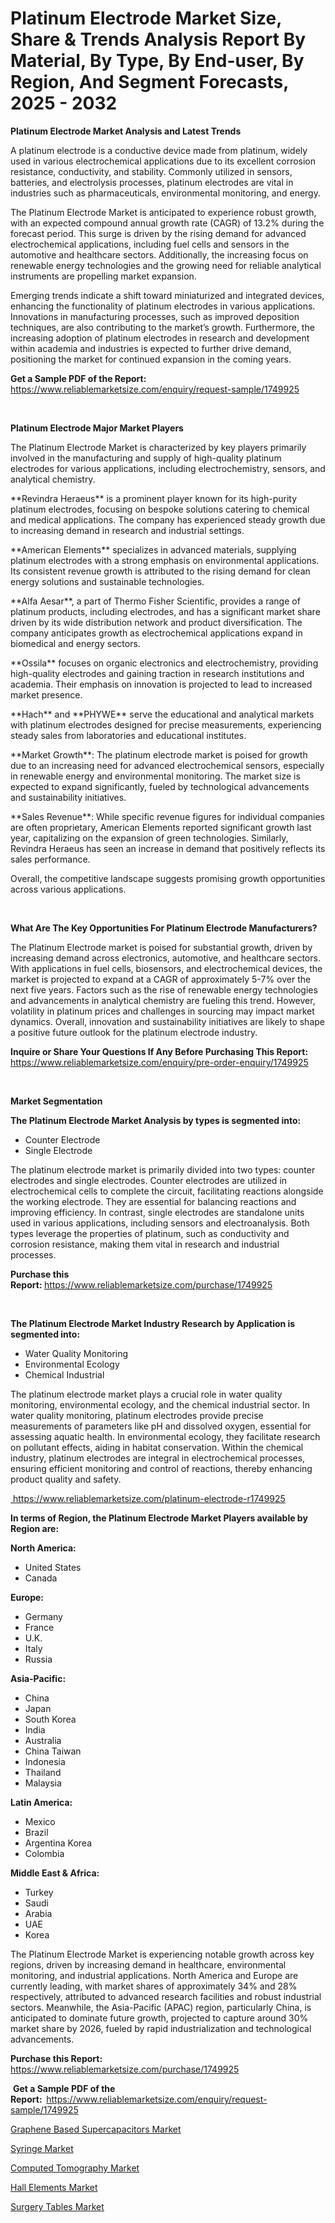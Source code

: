 <p><h1>Platinum Electrode Market Size, Share & Trends Analysis Report By Material, By Type, By End-user, By Region, And Segment Forecasts, 2025 - 2032</h1></p><p><strong>Platinum Electrode Market Analysis and Latest Trends</strong></p>
<p><p>A platinum electrode is a conductive device made from platinum, widely used in various electrochemical applications due to its excellent corrosion resistance, conductivity, and stability. Commonly utilized in sensors, batteries, and electrolysis processes, platinum electrodes are vital in industries such as pharmaceuticals, environmental monitoring, and energy.</p><p>The Platinum Electrode Market is anticipated to experience robust growth, with an expected compound annual growth rate (CAGR) of 13.2% during the forecast period. This surge is driven by the rising demand for advanced electrochemical applications, including fuel cells and sensors in the automotive and healthcare sectors. Additionally, the increasing focus on renewable energy technologies and the growing need for reliable analytical instruments are propelling market expansion.</p><p>Emerging trends indicate a shift toward miniaturized and integrated devices, enhancing the functionality of platinum electrodes in various applications. Innovations in manufacturing processes, such as improved deposition techniques, are also contributing to the market’s growth. Furthermore, the increasing adoption of platinum electrodes in research and development within academia and industries is expected to further drive demand, positioning the market for continued expansion in the coming years.</p></p>
<p><strong>Get a Sample PDF of the Report:&nbsp;</strong> <a href="https://www.reliablemarketsize.com/enquiry/request-sample/1749925?utm_campaign=2470&utm_medium=2&utm_source=Github&utm_content=ia&utm_term=06042025&utm_id=platinum-electrode">https://www.reliablemarketsize.com/enquiry/request-sample/1749925</a></p>
<p>&nbsp;</p>
<p><strong>Platinum Electrode Major Market Players</strong></p>
<p><p>The Platinum Electrode Market is characterized by key players primarily involved in the manufacturing and supply of high-quality platinum electrodes for various applications, including electrochemistry, sensors, and analytical chemistry.</p><p>**Revindra Heraeus** is a prominent player known for its high-purity platinum electrodes, focusing on bespoke solutions catering to chemical and medical applications. The company has experienced steady growth due to increasing demand in research and industrial settings. </p><p>**American Elements** specializes in advanced materials, supplying platinum electrodes with a strong emphasis on environmental applications. Its consistent revenue growth is attributed to the rising demand for clean energy solutions and sustainable technologies.</p><p>**Alfa Aesar**, a part of Thermo Fisher Scientific, provides a range of platinum products, including electrodes, and has a significant market share driven by its wide distribution network and product diversification. The company anticipates growth as electrochemical applications expand in biomedical and energy sectors.</p><p>**Ossila** focuses on organic electronics and electrochemistry, providing high-quality electrodes and gaining traction in research institutions and academia. Their emphasis on innovation is projected to lead to increased market presence.</p><p>**Hach** and **PHYWE** serve the educational and analytical markets with platinum electrodes designed for precise measurements, experiencing steady sales from laboratories and educational institutes.</p><p>**Market Growth**: The platinum electrode market is poised for growth due to an increasing need for advanced electrochemical sensors, especially in renewable energy and environmental monitoring. The market size is expected to expand significantly, fueled by technological advancements and sustainability initiatives.</p><p>**Sales Revenue**: While specific revenue figures for individual companies are often proprietary, American Elements reported significant growth last year, capitalizing on the expansion of green technologies. Similarly, Revindra Heraeus has seen an increase in demand that positively reflects its sales performance. </p><p>Overall, the competitive landscape suggests promising growth opportunities across various applications.</p></p>
<p>&nbsp;</p>
<p><strong>What Are The Key Opportunities For Platinum Electrode Manufacturers?</strong></p>
<p><p>The Platinum Electrode market is poised for substantial growth, driven by increasing demand across electronics, automotive, and healthcare sectors. With applications in fuel cells, biosensors, and electrochemical devices, the market is projected to expand at a CAGR of approximately 5-7% over the next five years. Factors such as the rise of renewable energy technologies and advancements in analytical chemistry are fueling this trend. However, volatility in platinum prices and challenges in sourcing may impact market dynamics. Overall, innovation and sustainability initiatives are likely to shape a positive future outlook for the platinum electrode industry.</p></p>
<p><strong>Inquire or Share Your Questions If Any Before Purchasing This Report:</strong> <a href="https://www.reliablemarketsize.com/enquiry/pre-order-enquiry/1749925?utm_campaign=2470&utm_medium=2&utm_source=Github&utm_content=ia&utm_term=06042025&utm_id=platinum-electrode">https://www.reliablemarketsize.com/enquiry/pre-order-enquiry/1749925</a></p>
<p>&nbsp;</p>
<p><strong>Market Segmentation</strong></p>
<p><strong>The Platinum Electrode Market Analysis by types is segmented into:</strong></p>
<p><ul><li>Counter Electrode</li><li>Single Electrode</li></ul></p>
<p><p>The platinum electrode market is primarily divided into two types: counter electrodes and single electrodes. Counter electrodes are utilized in electrochemical cells to complete the circuit, facilitating reactions alongside the working electrode. They are essential for balancing reactions and improving efficiency. In contrast, single electrodes are standalone units used in various applications, including sensors and electroanalysis. Both types leverage the properties of platinum, such as conductivity and corrosion resistance, making them vital in research and industrial processes.</p></p>
<p><strong>Purchase this Report:&nbsp;</strong><a href="https://www.reliablemarketsize.com/purchase/1749925?utm_campaign=2470&utm_medium=2&utm_source=Github&utm_content=ia&utm_term=06042025&utm_id=platinum-electrode">https://www.reliablemarketsize.com/purchase/1749925</a></p>
<p>&nbsp;</p>
<p><strong>The Platinum Electrode Market Industry Research by Application is segmented into:</strong></p>
<p><ul><li>Water Quality Monitoring</li><li>Environmental Ecology</li><li>Chemical Industrial</li></ul></p>
<p><p>The platinum electrode market plays a crucial role in water quality monitoring, environmental ecology, and the chemical industrial sector. In water quality monitoring, platinum electrodes provide precise measurements of parameters like pH and dissolved oxygen, essential for assessing aquatic health. In environmental ecology, they facilitate research on pollutant effects, aiding in habitat conservation. Within the chemical industry, platinum electrodes are integral in electrochemical processes, ensuring efficient monitoring and control of reactions, thereby enhancing product quality and safety.</p></p>
<p><a href="https://www.reliablemarketsize.com/platinum-electrode-r1749925?utm_campaign=2470&utm_medium=2&utm_source=Github&utm_content=ia&utm_term=06042025&utm_id=platinum-electrode">&nbsp;https://www.reliablemarketsize.com/platinum-electrode-r1749925</a></p>
<p><strong>In terms of Region, the Platinum Electrode Market Players available by Region are:</strong></p>
<p>
    <p> <strong> North America: </strong>
        <ul>
            <li>United States</li>
            <li>Canada</li>
        </ul>
        </p> 
    <p> <strong> Europe: </strong>
        <ul>
            <li>Germany</li>
            <li>France</li>
            <li>U.K.</li>
            <li>Italy</li>
            <li>Russia</li>
        </ul>
        </p> 
    <p> <strong> Asia-Pacific: </strong>
        <ul>
            <li>China</li>
            <li>Japan</li>
            <li>South Korea</li>
            <li>India</li>
            <li>Australia</li>
            <li>China Taiwan</li>
            <li>Indonesia</li>
            <li>Thailand</li>
            <li>Malaysia</li>
        </ul>
        </p> 
    <p> <strong> Latin America: </strong>
        <ul>
            <li>Mexico</li>
            <li>Brazil</li>
            <li>Argentina Korea</li>
            <li>Colombia</li>
        </ul>
        </p> 
    <p> <strong> Middle East & Africa: </strong>
        <ul>
            <li>Turkey</li>
            <li>Saudi</li>
            <li>Arabia</li>
            <li>UAE</li>
            <li>Korea</li>
        </ul>
    </p>
    </p>
<p><p>The Platinum Electrode Market is experiencing notable growth across key regions, driven by increasing demand in healthcare, environmental monitoring, and industrial applications. North America and Europe are currently leading, with market shares of approximately 34% and 28% respectively, attributed to advanced research facilities and robust industrial sectors. Meanwhile, the Asia-Pacific (APAC) region, particularly China, is anticipated to dominate future growth, projected to capture around 30% market share by 2026, fueled by rapid industrialization and technological advancements.</p></p>
<p><strong>Purchase this Report: </strong><a href="https://www.reliablemarketsize.com/purchase/1749925?utm_campaign=2470&utm_medium=2&utm_source=Github&utm_content=ia&utm_term=06042025&utm_id=platinum-electrode">https://www.reliablemarketsize.com/purchase/1749925</a></p>
<p>&nbsp;<strong>Get a Sample PDF of the Report:&nbsp;&nbsp;</strong><a href="https://www.reliablemarketsize.com/enquiry/request-sample/1749925?utm_campaign=2470&utm_medium=2&utm_source=Github&utm_content=ia&utm_term=06042025&utm_id=platinum-electrode">https://www.reliablemarketsize.com/enquiry/request-sample/1749925</a></p>
<p><strong></strong></p>
<p><p><a href="https://github.com/ChiragRP21/Market-Research-Report-List-7/blob/main/graphene-based-supercapacitors-market.md?utm_campaign=2470&utm_medium=2&utm_source=Github&utm_content=ia&utm_term=06042025&utm_id=platinum-electrode">Graphene Based Supercapacitors Market</a></p><p><a href="https://www.linkedin.com/pulse/syringe-market-expected-see-strong-growth-competition-76-cagr-rxidc?utm_campaign=2470&utm_medium=2&utm_source=Github&utm_content=ia&utm_term=06042025&utm_id=platinum-electrode">Syringe Market</a></p><p><a href="https://www.linkedin.com/pulse/computed-tomography-market-insights-report-company-specific-vznvc?utm_campaign=2470&utm_medium=2&utm_source=Github&utm_content=ia&utm_term=06042025&utm_id=platinum-electrode">Computed Tomography Market</a></p><p><a href="https://github.com/goickpache1m/Market-Research-Report-List-1/blob/main/hall-elements-market.md?utm_campaign=2470&utm_medium=2&utm_source=Github&utm_content=ia&utm_term=06042025&utm_id=platinum-electrode">Hall Elements Market</a></p><p><a href="https://www.linkedin.com/pulse/surgery-tables-market-from-20252032-in-depth-quantitative-p5qoc?utm_campaign=2470&utm_medium=2&utm_source=Github&utm_content=ia&utm_term=06042025&utm_id=platinum-electrode">Surgery Tables Market</a></p></p>